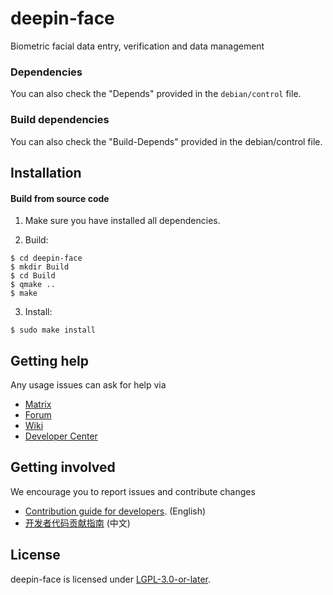 # deepin-face

Biometric facial data entry, verification and data management

### Dependencies

You can also check the "Depends" provided in the `debian/control` file.

### Build dependencies

You can also check the "Build-Depends" provided in the debian/control file.

## Installation

#### Build from source code

1. Make sure you have installed all dependencies.

2. Build:
```
$ cd deepin-face
$ mkdir Build
$ cd Build
$ qmake ..
$ make
```

3. Install:
```
$ sudo make install
```

## Getting help

Any usage issues can ask for help via

* [Matrix](https://matrix.to/#/#deepin-community:matrix.org)
* [Forum](https://bbs.deepin.org)
* [Wiki](https://wiki.deepin.org/)
* [Developer Center](https://github.com/linuxdeepin/developer-center/issues) 

## Getting involved

We encourage you to report issues and contribute changes

* [Contribution guide for developers](https://github.com/linuxdeepin/developer-center/wiki/Contribution-Guidelines-for-Developers-en). (English)
* [开发者代码贡献指南](https://github.com/linuxdeepin/developer-center/wiki/Contribution-Guidelines-for-Developers) (中文)

## License

deepin-face is licensed under [LGPL-3.0-or-later](LICENSE).

